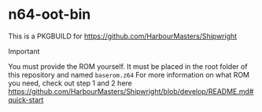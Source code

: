 # n64-oot-bin

This is a PKGBUILD for https://github.com/HarbourMasters/Shipwright

> [!IMPORTANT]  
> You must provide the ROM yourself. It must be placed in the root folder of this repository and named `baserom.z64`
> For more information on what ROM you need, check out step 1 and 2 here https://github.com/HarbourMasters/Shipwright/blob/develop/README.md#quick-start
